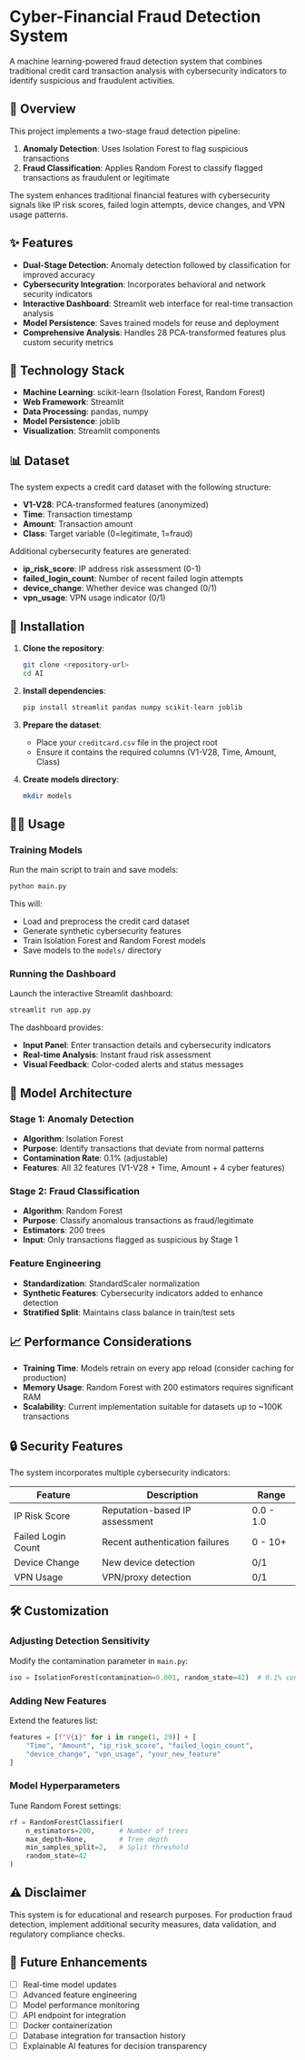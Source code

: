 # Cyber-Financial Fraud Detection System

A machine learning-powered fraud detection system that combines traditional credit card transaction analysis with cybersecurity indicators to identify suspicious and fraudulent activities.

## 🎯 Overview

This project implements a two-stage fraud detection pipeline:
1. **Anomaly Detection**: Uses Isolation Forest to flag suspicious transactions
2. **Fraud Classification**: Applies Random Forest to classify flagged transactions as fraudulent or legitimate

The system enhances traditional financial features with cybersecurity signals like IP risk scores, failed login attempts, device changes, and VPN usage patterns.

## ✨ Features

- **Dual-Stage Detection**: Anomaly detection followed by classification for improved accuracy
- **Cybersecurity Integration**: Incorporates behavioral and network security indicators
- **Interactive Dashboard**: Streamlit web interface for real-time transaction analysis
- **Model Persistence**: Saves trained models for reuse and deployment
- **Comprehensive Analysis**: Handles 28 PCA-transformed features plus custom security metrics

## 🔧 Technology Stack

- **Machine Learning**: scikit-learn (Isolation Forest, Random Forest)
- **Web Framework**: Streamlit
- **Data Processing**: pandas, numpy
- **Model Persistence**: joblib
- **Visualization**: Streamlit components

## 📊 Dataset

The system expects a credit card dataset with the following structure:
- **V1-V28**: PCA-transformed features (anonymized)
- **Time**: Transaction timestamp
- **Amount**: Transaction amount
- **Class**: Target variable (0=legitimate, 1=fraud)

Additional cybersecurity features are generated:
- **ip_risk_score**: IP address risk assessment (0-1)
- **failed_login_count**: Number of recent failed login attempts
- **device_change**: Whether device was changed (0/1)
- **vpn_usage**: VPN usage indicator (0/1)

## 🚀 Installation

1. **Clone the repository**:
   ```bash
   git clone <repository-url>
   cd AI
   ```

2. **Install dependencies**:
   ```bash
   pip install streamlit pandas numpy scikit-learn joblib
   ```

3. **Prepare the dataset**:
   - Place your `creditcard.csv` file in the project root
   - Ensure it contains the required columns (V1-V28, Time, Amount, Class)

4. **Create models directory**:
   ```bash
   mkdir models
   ```

## 🏃‍♂️ Usage

### Training Models

Run the main script to train and save models:
```bash
python main.py
```

This will:
- Load and preprocess the credit card dataset
- Generate synthetic cybersecurity features
- Train Isolation Forest and Random Forest models
- Save models to the `models/` directory

### Running the Dashboard

Launch the interactive Streamlit dashboard:
```bash
streamlit run app.py
```

The dashboard provides:
- **Input Panel**: Enter transaction details and cybersecurity indicators
- **Real-time Analysis**: Instant fraud risk assessment
- **Visual Feedback**: Color-coded alerts and status messages

## 🔬 Model Architecture

### Stage 1: Anomaly Detection
- **Algorithm**: Isolation Forest
- **Purpose**: Identify transactions that deviate from normal patterns
- **Contamination Rate**: 0.1% (adjustable)
- **Features**: All 32 features (V1-V28 + Time, Amount + 4 cyber features)

### Stage 2: Fraud Classification
- **Algorithm**: Random Forest
- **Purpose**: Classify anomalous transactions as fraud/legitimate
- **Estimators**: 200 trees
- **Input**: Only transactions flagged as suspicious by Stage 1

### Feature Engineering
- **Standardization**: StandardScaler normalization
- **Synthetic Features**: Cybersecurity indicators added to enhance detection
- **Stratified Split**: Maintains class balance in train/test sets

## 📈 Performance Considerations

- **Training Time**: Models retrain on every app reload (consider caching for production)
- **Memory Usage**: Random Forest with 200 estimators requires significant RAM
- **Scalability**: Current implementation suitable for datasets up to ~100K transactions

## 🔒 Security Features

The system incorporates multiple cybersecurity indicators:

| Feature | Description | Range |
|---------|-------------|-------|
| IP Risk Score | Reputation-based IP assessment | 0.0 - 1.0 |
| Failed Login Count | Recent authentication failures | 0 - 10+ |
| Device Change | New device detection | 0/1 |
| VPN Usage | VPN/proxy detection | 0/1 |

## 🛠️ Customization

### Adjusting Detection Sensitivity
Modify the contamination parameter in `main.py`:
```python
iso = IsolationForest(contamination=0.001, random_state=42)  # 0.1% contamination
```

### Adding New Features
Extend the features list:
```python
features = [f"V{i}" for i in range(1, 29)] + [
    "Time", "Amount", "ip_risk_score", "failed_login_count", 
    "device_change", "vpn_usage", "your_new_feature"
]
```

### Model Hyperparameters
Tune Random Forest settings:
```python
rf = RandomForestClassifier(
    n_estimators=200,      # Number of trees
    max_depth=None,        # Tree depth
    min_samples_split=2,   # Split threshold
    random_state=42
)
```
## ⚠️ Disclaimer

This system is for educational and research purposes. For production fraud detection, implement additional security measures, data validation, and regulatory compliance checks.

## 🔮 Future Enhancements

- [ ] Real-time model updates
- [ ] Advanced feature engineering
- [ ] Model performance monitoring
- [ ] API endpoint for integration
- [ ] Docker containerization
- [ ] Database integration for transaction history
- [ ] Explainable AI features for decision transparency